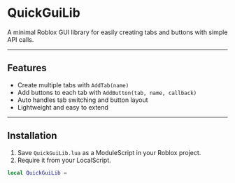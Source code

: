 # QuickGuiLib

A minimal Roblox GUI library for easily creating tabs and buttons with simple API calls.

---

## Features

- Create multiple tabs with `AddTab(name)`
- Add buttons to each tab with `AddButton(tab, name, callback)`
- Auto handles tab switching and button layout
- Lightweight and easy to extend

---

## Installation

1. Save `QuickGuiLib.lua` as a ModuleScript in your Roblox project.
2. Require it from your LocalScript.

```lua
local QuickGuiLib = 
